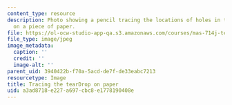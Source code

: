 ```yaml
---
content_type: resource
description: Photo showing a pencil tracing the locations of holes in the tearDrop
  on a piece of paper.
file: https://ol-ocw-studio-app-qa.s3.amazonaws.com/courses/mas-714j-technologies-for-creative-learning-fall-2009/a3ad8718e227a697cbc8e1778190408e_Image4.jpg
file_type: image/jpeg
image_metadata:
  caption: ''
  credit: ''
  image-alt: ''
parent_uid: 3940422b-f70a-5acd-de7f-de33eabc7213
resourcetype: Image
title: Tracing the tearDrop on paper
uid: a3ad8718-e227-a697-cbc8-e1778190408e
---
```

